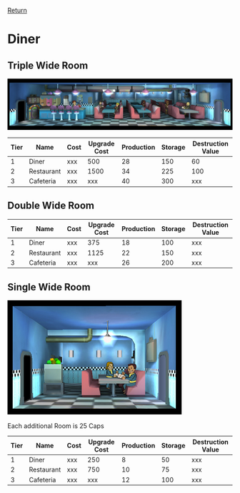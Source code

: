 [Return](../README.md)

Diner
===========

## Triple Wide Room

![Cafeteria](t3images/triplecafeteria.jpg)

Tier | Name | Cost | Upgrade Cost | Production | Storage | Destruction Value
------|------|------|------|------|------|------
1 | Diner | xxx | 500 | 28 | 150 | 60
2 | Restaurant | xxx | 1500 | 34 | 225 | 100
3 | Cafeteria | xxx | xxx | 40 | 300 | xxx

## Double Wide Room

Tier | Name | Cost | Upgrade Cost | Production | Storage | Destruction Value
------|------|------|------|------|------|------
1 | Diner | xxx | 375 | 18 | 100 | xxx
2 | Restaurant | xxx | 1125 | 22 | 150 | xxx
3 | Cafeteria | xxx | xxx | 26 | 200 | xxx

## Single Wide Room

![Diner](t1images/t1singlediner.jpg)

Each additional Room is 25 Caps

Tier | Name | Cost | Upgrade Cost | Production | Storage | Destruction Value
------|------|------|------|------|------|------
1 | Diner | xxx | 250 | 8 | 50 | xxx
2 | Restaurant | xxx | 750 | 10 | 75 | xxx
3 | Cafeteria | xxx | xxx | 12 | 100 | xxx
